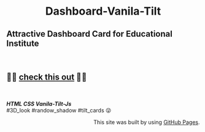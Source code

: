 <h1 align="center">Dashboard-Vanila-Tilt</h1> 


## Attractive Dashboard Card for Educational Institute
<br>
<p align="center" ><h2>🛑🛑 <a href="https://avishkarodrigo.github.io/Dashboard-Vanila-Tilt/">check this out</a> 🛑🛑</h2></p>
<br>

**_HTML CSS Vanila-Tilt-Js_** 
<br>
#3D_look #randow_shadow #tilt_cards 😜

<p align="right">This site was built by using <a href= "https://pages.github.com/">GitHub Pages</a>.

